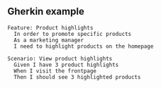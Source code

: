 ## Gherkin example

    Feature: Product highlights
      In order to promote specific products
      As a marketing manager
      I need to highlight products on the homepage
    
    Scenario: View product highlights
      Given I have 3 product highlights
      When I visit the frontpage
      Then I should see 3 highlighted products
